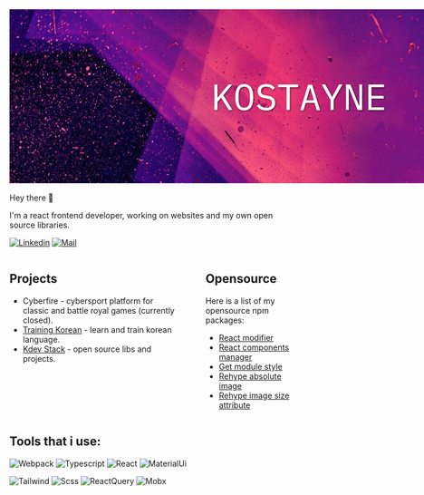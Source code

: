 <style>
    ul, ol, li {
        margin-left: 0;
    }

    .col {
        display: flex;
    }

    .right {
        margin-left: 50px;
    }

    @media screen and (max-width: 768px) {
        .col {
            flex-directrion: column;
        }

        .right {
            margin-top: 30px;
            margin-left: 0;
        }
    }
</style>

<img src="assets/header_1.jpeg" style="max-width: 1920px;">

Hey there :wave:

I'm a react frontend developer, working on websites and my own open source libraries.

[![Linkedin](https://img.shields.io/badge/-linkedin-white?style=?style=flat&logo=linkedin&logoColor=blue)](https://www.linkedin.com/in/kostayne/)
[![Mail](https://img.shields.io/badge/-@mail-white?style=flat&logo=email&logoColor=blue)](mailto:kostayne-dev@yandex.ru)

<div class="col">

<div class="left">

## Projects
- Cyberfire - cybersport platform for classic and battle royal games (currently closed).
- <a href="https://trainingkorean.ru">Training Korean</a> - learn and train korean language.
- <a href="https://kdevstack.ru"> Kdev Stack</a> - open source libs and projects.

</div>

<div class="right">

## Opensource
Here is a list of my opensource npm packages:
- [React modifier](https://www.npmjs.com/package/react-modifier)
- [React components manager](https://www.npmjs.com/package/k-react-cm)
- [Get module style](https://www.npmjs.com/package/get-module-style)
- [Rehype absolute image](https://www.npmjs.com/package/rehype-abs-image)
- [Rehype image size attribute](https://www.npmjs.com/package/rehype-img-size-attr)
</div>

</div>

## Tools that i use:
![Webpack](https://img.shields.io/badge/-webpack-white?style=flat&logo=webpack)
![Typescript](https://img.shields.io/badge/-Typescript-white?style=flat&logo=typescript)
![React](https://img.shields.io/badge/-react-white?style=flat&logo=react)
![MaterialUi](https://img.shields.io/badge/-material_ui-white?style=flat&logo=mui)

![Tailwind](https://img.shields.io/badge/-tailwind-white?style=flat&logo=tailwindcss)
![Scss](https://img.shields.io/badge/-sass-white?style=flat&logo=sass)
![ReactQuery](https://img.shields.io/badge/-react_query-white?style=flat&logo=reactquery)
![Mobx](https://img.shields.io/badge/-mobx-white?style=flat&logo=mobx)